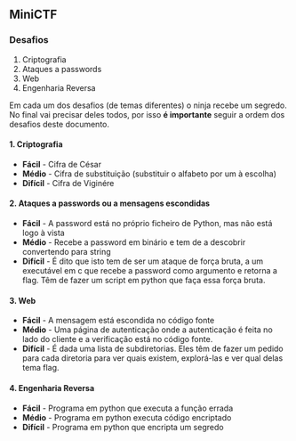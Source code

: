 ## MiniCTF

### Desafios

1. Criptografia
2. Ataques a passwords
3. Web
4. Engenharia Reversa

Em cada um dos desafios (de temas diferentes) o ninja recebe um segredo. No final vai precisar deles todos, por isso **é importante** seguir a ordem dos desafios deste documento.

#### 1. Criptografia

- **Fácil** - Cifra de César
- **Médio** - Cifra de substituição (substituir o alfabeto por um à escolha)
- **Difícil** - Cifra de Viginére

#### 2. Ataques a passwords ou a mensagens escondidas

- **Fácil** - A password está no próprio ficheiro de Python, mas não está logo à vista
- **Médio** - Recebe a password em binário e tem de a descobrir convertendo para string
- **Difícil** - É dito que isto tem de ser um ataque de força bruta, a um executável em c que recebe a password como argumento e retorna a flag. Têm de fazer um script em python que faça essa força bruta.

#### 3. Web

- **Fácil** - A mensagem está escondida no código fonte
- **Médio** - Uma página de autenticação onde a autenticação é feita no lado do cliente e a verificação está no código fonte.
- **Difícil** - É dada uma lista de subdiretorias. Eles têm de fazer um pedido para cada diretoria para ver quais existem, explorá-las e ver qual delas tema flag.

#### 4. Engenharia Reversa

- **Fácil** - Programa em python que executa a função errada
- **Médio** - Programa em python executa código encriptado
- **Difícil** - Programa em python que encripta um segredo